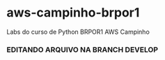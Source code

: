 # aws-campinho-brpor1
Labs do curso de Python BRPOR1 AWS Campinho

### EDITANDO ARQUIVO NA BRANCH DEVELOP
